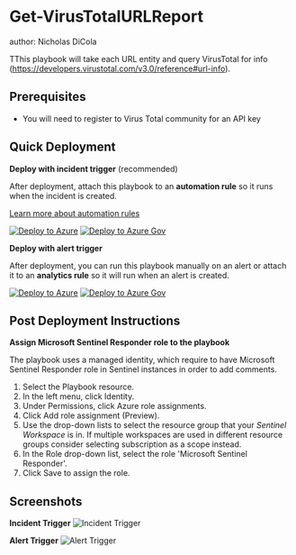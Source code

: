 # Get-VirusTotalURLReport
author: Nicholas DiCola

TThis playbook will take each URL entity and query VirusTotal for info (https://developers.virustotal.com/v3.0/reference#url-info).

## Prerequisites
- You will need to register to Virus Total community for an API key

## Quick Deployment
**Deploy with incident trigger** (recommended)

After deployment, attach this playbook to an **automation rule** so it runs when the incident is created.

[Learn more about automation rules](https://docs.microsoft.com/azure/sentinel/automate-incident-handling-with-automation-rules#creating-and-managing-automation-rules)

[![Deploy to Azure](https://aka.ms/deploytoazurebutton)](https://portal.azure.com/#create/Microsoft.Template/uri/https%3A%2F%2Fraw.githubusercontent.com%2FAzure%2FAzure-Sentinel%2Fmaster%2FSolutions%2FVirusTotal%2FPlaybooks%2FGet-VirusTotalURLReport%2Fincident-trigger%2Fazuredeploy.json) [![Deploy to Azure Gov](https://aka.ms/deploytoazuregovbutton)](https://portal.azure.us/#create/Microsoft.Template/uri/https%3A%2F%2Fraw.githubusercontent.com%2FAzure%2FAzure-Sentinel%2Fmaster%2FSolutions%2FVirusTotal%2FPlaybooks%2FGet-VirusTotalURLReport%2F-incident-trigger%2Fazuredeploy.json)

**Deploy with alert trigger**

After deployment, you can run this playbook manually on an alert or attach it to an **analytics rule** so it will run when an alert is created.

[![Deploy to Azure](https://aka.ms/deploytoazurebutton)](https://portal.azure.com/#create/Microsoft.Template/uri/https%3A%2F%2Fraw.githubusercontent.com%2FAzure%2FAzure-Sentinel%2Fmaster%2FSolutions%2FVirusTotal%2FPlaybooks%2FGet-VirusTotalURLReport%2Falert-trigger%2Fazuredeploy.json) [![Deploy to Azure Gov](https://aka.ms/deploytoazuregovbutton)](https://portal.azure.us/#create/Microsoft.Template/uri/https%3A%2F%2Fraw.githubusercontent.com%2FAzure%2FAzure-Sentinel%2Fmaster%2FSolutions%2FVirusTotal%2FPlaybooks%2FGet-VirusTotalURLReport%2Falert-trigger%2Fazuredeploy.json)

## Post Deployment Instructions

**Assign Microsoft Sentinel Responder role to the playbook**

The playbook uses a managed identity, which require to have Microsoft Sentinel Responder role in Sentinel instances in order to add comments.

1. Select the Playbook resource.
2. In the left menu, click Identity.
3. Under Permissions, click Azure role assignments.
4. Click Add role assignment (Preview).
5. Use the drop-down lists to select the resource group that your *Sentinel Workspace* is in. If multiple workspaces are used in different resource groups consider selecting subscription as a scope instead.
6. In the Role drop-down list, select the role 'Microsoft Sentinel Responder'.
7. Click Save to assign the role.

## Screenshots

**Incident Trigger**
![Incident Trigger](https://raw.githubusercontent.com/Azure/Azure-Sentinel/master/Solutions/VirusTotal/Playbooks/Get-VirusTotalURLReport/incident-trigger/images/designerLight.png)

**Alert Trigger**
![Alert Trigger](https://raw.githubusercontent.com/Azure/Azure-Sentinel/master/Solutions/VirusTotal/Playbooks/Get-VirusTotalURLReport/alert-trigger/images/Get-VirusTotalURLReport_alert.png)